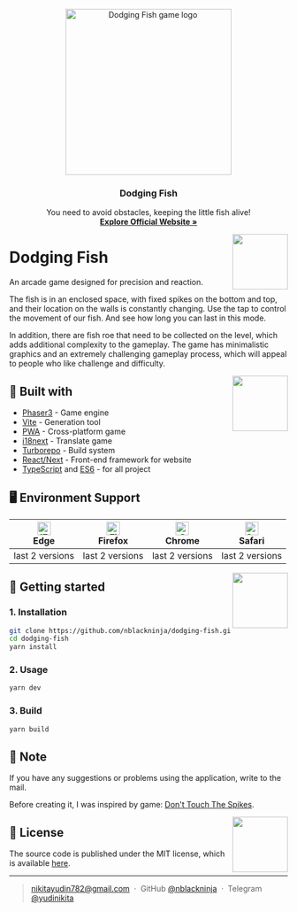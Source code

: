 <p align="center">
  <a href="https://dodging-fish.vercel.app">
    <img src="https://user-images.githubusercontent.com/36636599/181746822-e36796d0-b6fd-4bec-a842-36509e2d2b7a.png" alt="Dodging Fish game logo" width="300">
  </a>
</p>

<h3 align="center">Dodging Fish</h3>

<p align="center">
  You need to avoid obstacles, keeping the little fish alive!
  <br>
  <a href="https://dodging-fish.vercel.app"><strong>Explore Official Website »</strong></a>
</p>

<img align='right' src="https://user-images.githubusercontent.com/36636599/181749573-de4bcda3-ae15-469f-a32c-d772011b6c91.gif" width="100">

# Dodging Fish

An arcade game designed for precision and reaction.

The fish is in an enclosed space, with fixed spikes on the bottom and top, and their location on the walls is constantly changing. Use the tap to control the movement of our fish. And see how long you can last in this mode.

In addition, there are fish roe that need to be collected on the level, which adds additional complexity to the gameplay.
The game has minimalistic graphics and an extremely challenging gameplay process, which will appeal to people who like challenge and difficulty.

<img align='right' src="https://user-images.githubusercontent.com/36636599/181757754-80294aac-1d87-4e75-97aa-a75daede5de1.gif" width="100">

## 🔨 Built with
- [Phaser3](https://github.com/photonstorm/phaser) - Game engine
- [Vite](https://github.com/vitejs/vite) - Generation tool
- [PWA](https://web.dev/progressive-web-apps/) - Cross-platform game
- [i18next](https://github.com/i18next/i18next) - Translate game
- [Turborepo](https://github.com/vercel/turborepo) - Build system
- [React/Next](https://github.com/vercel/next.js) - Front-end framework for website
- [TypeScript](https://github.com/microsoft/TypeScript) and [ES6](https://github.com/eslint/eslint) - for all project

## 🖥 Environment Support

| [<img src="https://raw.githubusercontent.com/alrra/browser-logos/master/src/edge/edge_48x48.png" alt="IE / Edge" width="24px" height="24px" />](http://godban.github.io/browsers-support-badges/)<br>Edge | [<img src="https://raw.githubusercontent.com/alrra/browser-logos/master/src/firefox/firefox_48x48.png" alt="Firefox" width="24px" height="24px" />](http://godban.github.io/browsers-support-badges/)<br>Firefox | [<img src="https://raw.githubusercontent.com/alrra/browser-logos/master/src/chrome/chrome_48x48.png" alt="Chrome" width="24px" height="24px" />](http://godban.github.io/browsers-support-badges/)<br>Chrome | [<img src="https://raw.githubusercontent.com/alrra/browser-logos/master/src/safari/safari_48x48.png" alt="Safari" width="24px" height="24px" />](http://godban.github.io/browsers-support-badges/)<br>Safari |
| --- | --- | --- | --- |
| last 2 versions | last 2 versions | last 2 versions | last 2 versions |

<img align='right' src="https://user-images.githubusercontent.com/36636599/181864416-3d780ad4-351f-4f69-a349-3e34674896f3.gif" width="100">

## 📝 Getting started

### 1. Installation

```bash
git clone https://github.com/nblackninja/dodging-fish.git
cd dodging-fish
yarn install
```

### 2. Usage

```bash
yarn dev
```

### 3. Build

```bash
yarn build
```

## 💬 Note

If you have any suggestions or problems using the application, write to the
mail.

Before creating it, I was inspired by game: [Don't Touch The Spikes](https://play.google.com/store/apps/details?id=com.ketchapp.donttouchthespikes).

<img align='right' src="https://user-images.githubusercontent.com/36636599/181755960-b2a1b5d4-85f9-49f6-b973-f946fb046819.gif" width="100">

## 🔐 License

The source code is published under the MIT license, which is available [here](LICENSE).

---

> nikitayudin782@gmail.com &nbsp;&middot;&nbsp;
> GitHub [@nblackninja](https://github.com/с) &nbsp;&middot;&nbsp;
> Telegram [@yudinikita](https://t.me/yudinikita)
